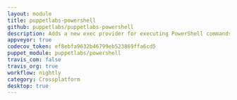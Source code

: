 ```yaml
---
layout: module
title: puppetlabs-powershell
github: puppetlabs/puppetlabs-powershell
description: Adds a new exec provider for executing PowerShell commands.
appveyor: true
codecov_token: ef8ebfa9632b46799eb523869ffa6cd5
puppet_module: puppetlabs/powershell
travis_com: false
travis_org: true
workflow: nightly
category: Crossplatform
desktop: true
---
```

